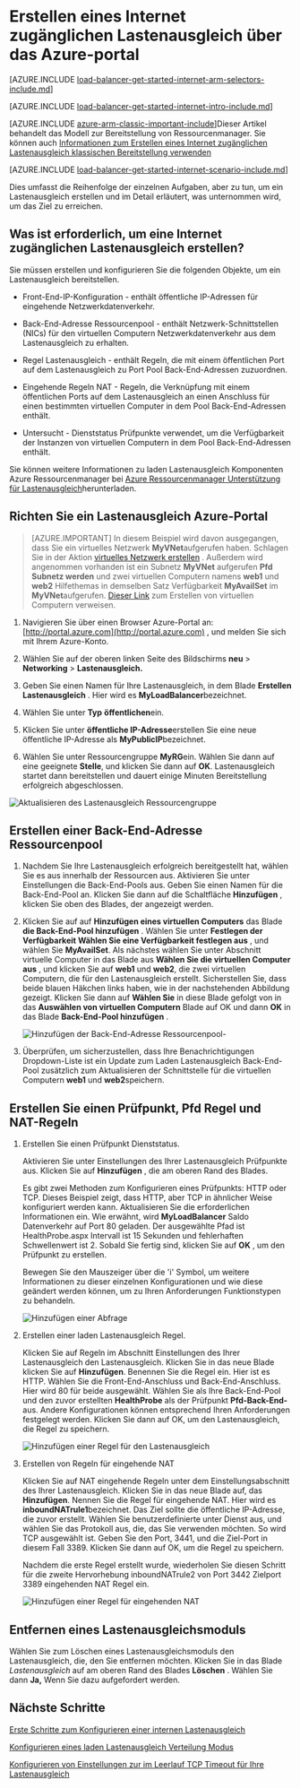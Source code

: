 <properties
   pageTitle="Erstellen eines Internet zugänglichen Lastenausgleich in Ressourcenmanager über das Azure-Portal | Microsoft Azure"
   description="Erfahren Sie, wie ein Lastenausgleich internetfähigen in Ressourcenmanager über das Azure-Portal erstellen"
   services="load-balancer"
   documentationCenter="na"
   authors="anavinahar"
   manager="narayan"
   editor=""
   tags="azure-resource-manager"
/>
<tags
   ms.service="load-balancer"
   ms.devlang="na"
   ms.topic="hero-article"
   ms.tgt_pltfrm="na"
   ms.workload="infrastructure-services"
   ms.date="09/14/2016"
   ms.author="annahar" />

# <a name="creating-an-internet-facing-load-balancer-using-the-azure-portal"></a>Erstellen eines Internet zugänglichen Lastenausgleich über das Azure-portal

[AZURE.INCLUDE [load-balancer-get-started-internet-arm-selectors-include.md](../../includes/load-balancer-get-started-internet-arm-selectors-include.md)]

[AZURE.INCLUDE [load-balancer-get-started-internet-intro-include.md](../../includes/load-balancer-get-started-internet-intro-include.md)]

[AZURE.INCLUDE [azure-arm-classic-important-include](../../includes/azure-arm-classic-important-include.md)]Dieser Artikel behandelt das Modell zur Bereitstellung von Ressourcenmanager. Sie können auch [Informationen zum Erstellen eines Internet zugänglichen Lastenausgleich klassischen Bereitstellung verwenden](load-balancer-get-started-internet-classic-portal.md)

[AZURE.INCLUDE [load-balancer-get-started-internet-scenario-include.md](../../includes/load-balancer-get-started-internet-scenario-include.md)]

Dies umfasst die Reihenfolge der einzelnen Aufgaben, aber zu tun, um ein Lastenausgleich erstellen und im Detail erläutert, was unternommen wird, um das Ziel zu erreichen.

## <a name="what-is-required-to-create-an-internet-facing-load-balancer"></a>Was ist erforderlich, um eine Internet zugänglichen Lastenausgleich erstellen?

Sie müssen erstellen und konfigurieren Sie die folgenden Objekte, um ein Lastenausgleich bereitstellen.

- Front-End-IP-Konfiguration - enthält öffentliche IP-Adressen für eingehende Netzwerkdatenverkehr.

- Back-End-Adresse Ressourcenpool - enthält Netzwerk-Schnittstellen (NICs) für den virtuellen Computern Netzwerkdatenverkehr aus dem Lastenausgleich zu erhalten.

- Regel Lastenausgleich - enthält Regeln, die mit einem öffentlichen Port auf dem Lastenausgleich zu Port Pool Back-End-Adressen zuzuordnen.

- Eingehende Regeln NAT - Regeln, die Verknüpfung mit einem öffentlichen Ports auf dem Lastenausgleich an einen Anschluss für einen bestimmten virtuellen Computer in dem Pool Back-End-Adressen enthält.

- Untersucht - Dienststatus Prüfpunkte verwendet, um die Verfügbarkeit der Instanzen von virtuellen Computern in dem Pool Back-End-Adressen enthält.

Sie können weitere Informationen zu laden Lastenausgleich Komponenten Azure Ressourcenmanager bei [Azure Ressourcenmanager Unterstützung für Lastenausgleich](load-balancer-arm.md)herunterladen.


## <a name="set-up-a-load-balancer-in-azure-portal"></a>Richten Sie ein Lastenausgleich Azure-Portal

> [AZURE.IMPORTANT] In diesem Beispiel wird davon ausgegangen, dass Sie ein virtuelles Netzwerk **MyVNet**aufgerufen haben. Schlagen Sie in der Aktion [virtuelles Netzwerk erstellen](../virtual-network/virtual-networks-create-vnet-arm-pportal.md) . Außerdem wird angenommen vorhanden ist ein Subnetz **MyVNet** aufgerufen **Pfd Subnetz werden** und zwei virtuellen Computern namens **web1** und **web2** Hilfethemas in demselben Satz Verfügbarkeit **MyAvailSet** im **MyVNet**aufgerufen. [Dieser Link](../virtual-machines/virtual-machines-windows-hero-tutorial.md) zum Erstellen von virtuellen Computern verweisen.


1. Navigieren Sie über einen Browser Azure-Portal an: [http://portal.azure.com](http://portal.azure.com) , und melden Sie sich mit Ihrem Azure-Konto.

2. Wählen Sie auf der oberen linken Seite des Bildschirms **neu** > **Networking** > **Lastenausgleich.**

3. Geben Sie einen Namen für Ihre Lastenausgleich, in dem Blade **Erstellen Lastenausgleich** . Hier wird es **MyLoadBalancer**bezeichnet.

4. Wählen Sie unter **Typ** **öffentlichen**ein.

5. Klicken Sie unter **öffentliche IP-Adresse**erstellen Sie eine neue öffentliche IP-Adresse als **MyPublicIP**bezeichnet.

6. Wählen Sie unter Ressourcengruppe **MyRG**ein. Wählen Sie dann auf eine geeignete **Stelle**, und klicken Sie dann auf **OK**. Lastenausgleich startet dann bereitstellen und dauert einige Minuten Bereitstellung erfolgreich abgeschlossen.

![Aktualisieren des Lastenausgleich Ressourcengruppe](./media/load-balancer-get-started-internet-portal/1-load-balancer.png)


## <a name="create-a-back-end-address-pool"></a>Erstellen einer Back-End-Adresse Ressourcenpool

1. Nachdem Sie Ihre Lastenausgleich erfolgreich bereitgestellt hat, wählen Sie es aus innerhalb der Ressourcen aus. Aktivieren Sie unter Einstellungen die Back-End-Pools aus. Geben Sie einen Namen für die Back-End-Pool an. Klicken Sie dann auf die Schaltfläche **Hinzufügen** , klicken Sie oben des Blades, der angezeigt werden.

2. Klicken Sie auf auf **Hinzufügen eines virtuellen Computers** das Blade **die Back-End-Pool hinzufügen** .  Wählen Sie unter **Festlegen der Verfügbarkeit** **Wählen Sie eine Verfügbarkeit festlegen aus** , und wählen Sie **MyAvailSet**. Als nächstes wählen Sie unter Abschnitt virtuelle Computer in das Blade aus **Wählen Sie die virtuellen Computer aus** , und klicken Sie auf **web1** und **web2**, die zwei virtuellen Computern, die für den Lastenausgleich erstellt. Sicherstellen Sie, dass beide blauen Häkchen links haben, wie in der nachstehenden Abbildung gezeigt. Klicken Sie dann auf **Wählen Sie** in diese Blade gefolgt von in das **Auswählen von virtuellen Computern** Blade auf OK und dann **OK** in das Blade **Back-End-Pool hinzufügen** .

    ![Hinzufügen der Back-End-Adresse Ressourcenpool- ](./media/load-balancer-get-started-internet-portal/3-load-balancer-backend-02.png)

3. Überprüfen, um sicherzustellen, dass Ihre Benachrichtigungen Dropdown-Liste ist ein Update zum Laden Lastenausgleich Back-End-Pool zusätzlich zum Aktualisieren der Schnittstelle für die virtuellen Computern **web1** und **web2**speichern.


## <a name="create-a-probe-lb-rule-and-nat-rules"></a>Erstellen Sie einen Prüfpunkt, Pfd Regel und NAT-Regeln

1. Erstellen Sie einen Prüfpunkt Dienststatus.

    Aktivieren Sie unter Einstellungen des Ihrer Lastenausgleich Prüfpunkte aus. Klicken Sie auf **Hinzufügen** , die am oberen Rand des Blades.

    Es gibt zwei Methoden zum Konfigurieren eines Prüfpunkts: HTTP oder TCP. Dieses Beispiel zeigt, dass HTTP, aber TCP in ähnlicher Weise konfiguriert werden kann.
    Aktualisieren Sie die erforderlichen Informationen ein. Wie erwähnt, wird **MyLoadBalancer** Saldo Datenverkehr auf Port 80 geladen. Der ausgewählte Pfad ist HealthProbe.aspx Intervall ist 15 Sekunden und fehlerhaften Schwellenwert ist 2. Sobald Sie fertig sind, klicken Sie auf **OK** , um den Prüfpunkt zu erstellen.

    Bewegen Sie den Mauszeiger über die 'i' Symbol, um weitere Informationen zu dieser einzelnen Konfigurationen und wie diese geändert werden können, um zu Ihren Anforderungen Funktionstypen zu behandeln.

    ![Hinzufügen einer Abfrage](./media/load-balancer-get-started-internet-portal/4-load-balancer-probes.png)

2. Erstellen einer laden Lastenausgleich Regel.

    Klicken Sie auf Regeln im Abschnitt Einstellungen des Ihrer Lastenausgleich den Lastenausgleich. Klicken Sie in das neue Blade klicken Sie auf **Hinzufügen**. Benennen Sie die Regel ein. Hier ist es HTTP. Wählen Sie die Front-End-Anschluss und Back-End-Anschluss. Hier wird 80 für beide ausgewählt. Wählen Sie als Ihre Back-End-Pool und den zuvor erstellten **HealthProbe** als der Prüfpunkt **Pfd-Back-End-** aus. Andere Konfigurationen können entsprechend Ihren Anforderungen festgelegt werden. Klicken Sie dann auf OK, um den Lastenausgleich, die Regel zu speichern.

    ![Hinzufügen einer Regel für den Lastenausgleich](./media/load-balancer-get-started-internet-portal/5-load-balancing-rules.png)

3. Erstellen von Regeln für eingehende NAT

    Klicken Sie auf NAT eingehende Regeln unter dem Einstellungsabschnitt des Ihrer Lastenausgleich. Klicken Sie in das neue Blade auf, das **Hinzufügen**. Nennen Sie die Regel für eingehende NAT. Hier wird es **inboundNATrule1**bezeichnet. Das Ziel sollte die öffentliche IP-Adresse, die zuvor erstellt. Wählen Sie benutzerdefinierte unter Dienst aus, und wählen Sie das Protokoll aus, die, das Sie verwenden möchten. So wird TCP ausgewählt ist. Geben Sie den Port, 3441, und die Ziel-Port in diesem Fall 3389. Klicken Sie dann auf OK, um die Regel zu speichern.

    Nachdem die erste Regel erstellt wurde, wiederholen Sie diesen Schritt für die zweite Hervorhebung inboundNATrule2 von Port 3442 Zielport 3389 eingehenden NAT Regel ein.

    ![Hinzufügen einer Regel für eingehenden NAT](./media/load-balancer-get-started-internet-portal/6-load-balancer-inbound-nat-rules.png)

## <a name="remove-a-load-balancer"></a>Entfernen eines Lastenausgleichsmoduls

Wählen Sie zum Löschen eines Lastenausgleichsmoduls den Lastenausgleich, die, den Sie entfernen möchten. Klicken Sie in das Blade *Lastenausgleich* auf am oberen Rand des Blades **Löschen** . Wählen Sie dann **Ja,** Wenn Sie dazu aufgefordert werden.

## <a name="next-steps"></a>Nächste Schritte

[Erste Schritte zum Konfigurieren einer internen Lastenausgleich](load-balancer-get-started-ilb-arm-cli.md)

[Konfigurieren eines laden Lastenausgleich Verteilung Modus](load-balancer-distribution-mode.md)

[Konfigurieren von Einstellungen zur im Leerlauf TCP Timeout für Ihre Lastenausgleich](load-balancer-tcp-idle-timeout.md)
